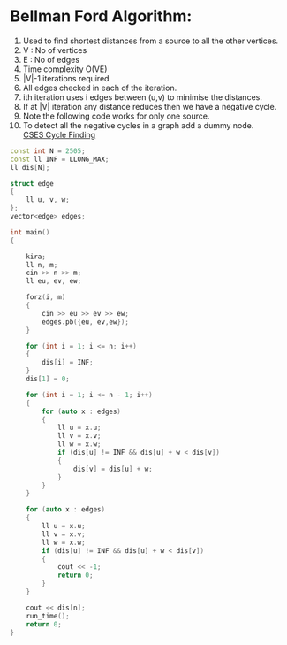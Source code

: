 # Bellman Ford Algorithm:
1. Used to find shortest distances from a source to all the other vertices.
2. V : No of vertices
3. E : No of edges
4. Time complexity O(VE) 
5. |V|-1 iterations required
6. All edges checked in each of the iteration.
7. ith iteration uses i edges between (u,v) to minimise the distances.
8. If at |V| iteration any distance reduces then we have a negative cycle.
9. Note the following code works for only one source.
10. To detect all the negative cycles in a graph add a dummy node.   
[CSES Cycle Finding](https://cses.fi/paste/ea456a7a7f180d4566144/)

```C++
const int N = 2505;
const ll INF = LLONG_MAX;
ll dis[N];

struct edge
{
    ll u, v, w;
};
vector<edge> edges;

int main()
{

    kira;
    ll n, m;
    cin >> n >> m;
    ll eu, ev, ew;

    forz(i, m)
    {
        cin >> eu >> ev >> ew;
        edges.pb({eu, ev,ew});
    }

    for (int i = 1; i <= n; i++)
    {
        dis[i] = INF;
    }
    dis[1] = 0;

    for (int i = 1; i <= n - 1; i++)
    {
        for (auto x : edges)
        {
            ll u = x.u;
            ll v = x.v;
            ll w = x.w;
            if (dis[u] != INF && dis[u] + w < dis[v])
            {
                dis[v] = dis[u] + w;
            }
        }
    }

    for (auto x : edges)
    {
        ll u = x.u;
        ll v = x.v;
        ll w = x.w;
        if (dis[u] != INF && dis[u] + w < dis[v])
        {
            cout << -1;
            return 0;
        }
    }

    cout << dis[n];
    run_time();
    return 0;
}
```